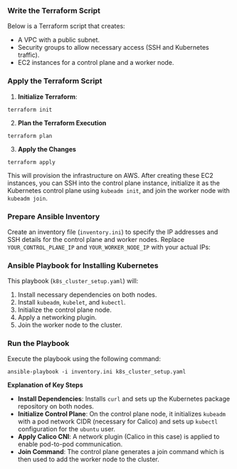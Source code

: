 ### Write the Terraform Script
Below is a Terraform script that creates:
-   A VPC with a public subnet.
-   Security groups to allow necessary access (SSH and Kubernetes traffic).
-   EC2 instances for a control plane and a worker node.

### Apply the Terraform Script
1.  **Initialize Terraform**: 
```
terraform init
``` 
2.  **Plan the Terraform Execution**
```
terraform plan
```
3.  **Apply the Changes**
```
terraform apply
```        
This will provision the infrastructure on AWS. After creating these EC2 instances, you can SSH into the control plane instance, initialize it as the Kubernetes control plane using `kubeadm init`, and join the worker node with `kubeadm join`.

### Prepare Ansible Inventory
Create an inventory file (`inventory.ini`) to specify the IP addresses and SSH details for the control plane and worker nodes. Replace `YOUR_CONTROL_PLANE_IP` and `YOUR_WORKER_NODE_IP` with your actual IPs:

### Ansible Playbook for Installing Kubernetes
This playbook (`k8s_cluster_setup.yaml`) will:
1.  Install necessary dependencies on both nodes.
2.  Install `kubeadm`, `kubelet`, and `kubectl`.
3.  Initialize the control plane node.
4.  Apply a networking plugin.
5.  Join the worker node to the cluster.

### Run the Playbook

Execute the playbook using the following command:
```
ansible-playbook -i inventory.ini k8s_cluster_setup.yaml
```
**Explanation of Key Steps**

-   **Install Dependencies**: Installs `curl` and sets up the Kubernetes package repository on both nodes.
-   **Initialize Control Plane**: On the control plane node, it initializes `kubeadm` with a pod network CIDR (necessary for Calico) and sets up `kubectl` configuration for the `ubuntu` user.
-   **Apply Calico CNI**: A network plugin (Calico in this case) is applied to enable pod-to-pod communication.
-   **Join Command**: The control plane generates a join command which is then used to add the worker node to the cluster.